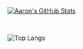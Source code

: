 [![Aaron's GitHub Stats](https://github-readme-stats.vercel.app/api?username=aaronbiscotti&show_icons=true)](https://github.com/aaronbiscotti)

<br/>

![Top Langs](https://github-readme-stats.vercel.app/api/top-langs/?username=aaronbiscotti&show_icons=true)

<br><br>

